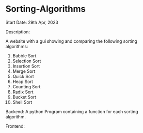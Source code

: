 # Sorting-Algorithms

Start Date: 29th Apr, 2023

Description:

A website with a gui showing and comparing the following sorting algorithms:
1. Bubble Sort
2. Selection Sort
3. Insertion Sort
4. Merge Sort
5. Quick Sort
6. Heap Sort
7. Counting Sort
8. Radix Sort
9. Bucket Sort
10. Shell Sort

Backend:
A python Program containing a function for each sorting algorithm. 

Frontend:
